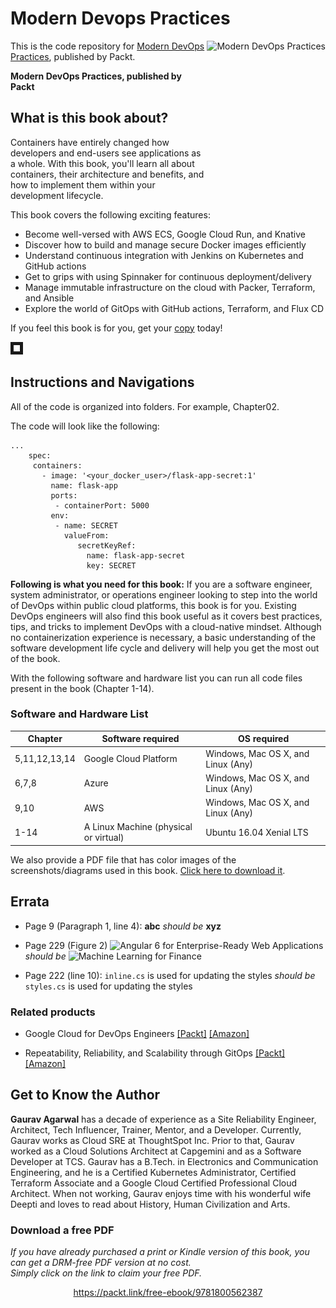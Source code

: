 # Modern Devops Practices 
<a href="https://www.packtpub.com/in/cloud-networking/modern-devops-tips-tricks-and-techniques?utm_source=github&utm_medium=repository&utm_campaign=9781800562387"><img src="https://static.packt-cdn.com/products/9781800562387/cover/smaller" alt="Modern DevOps Practices" height="256px" align="right"></a>

This is the code repository for [Modern DevOps Practices](https://www.packtpub.com/in/cloud-networking/modern-devops-tips-tricks-and-techniques?utm_source=github&utm_medium=repository&utm_campaign=9781800562387), published by Packt.

**Modern DevOps Practices, published by Packt**

## What is this book about?
Containers have entirely changed how developers and end-users see applications as a whole. With this book, you'll learn all about containers, their architecture and benefits, and how to implement them within your development lifecycle. 

This book covers the following exciting features:
* Become well-versed with AWS ECS, Google Cloud Run, and Knative
* Discover how to build and manage secure Docker images efficiently
* Understand continuous integration with Jenkins on Kubernetes and GitHub actions
* Get to grips with using Spinnaker for continuous deployment/delivery
* Manage immutable infrastructure on the cloud with Packer, Terraform, and Ansible
* Explore the world of GitOps with GitHub actions, Terraform, and Flux CD

If you feel this book is for you, get your [copy](https://www.amazon.com/dp/1800562381) today!

<a href="https://www.packtpub.com/?utm_source=github&utm_medium=banner&utm_campaign=GitHubBanner"><img src="https://raw.githubusercontent.com/PacktPublishing/GitHub/master/GitHub.png" 
alt="https://www.packtpub.com/" border="5" /></a>

## Instructions and Navigations
All of the code is organized into folders. For example, Chapter02.

The code will look like the following:
```
...
    spec:
     containers:
       - image: '<your_docker_user>/flask-app-secret:1'
         name: flask-app
         ports:
          - containerPort: 5000
         env:
          - name: SECRET
            valueFrom:
               secretKeyRef:
                 name: flask-app-secret
                 key: SECRET
```

**Following is what you need for this book:**
If you are a software engineer, system administrator, or operations engineer looking to step into the world of DevOps within public cloud platforms, this book is for you. Existing DevOps engineers will also find this book useful as it covers best practices, tips, and tricks to implement DevOps with a cloud-native mindset. Although no containerization experience is necessary, a basic understanding of the software development life cycle and delivery will help you get the most out of the book.

With the following software and hardware list you can run all code files present in the book (Chapter 1-14).
### Software and Hardware List
| Chapter | Software required | OS required |
| -------- | ------------------------------------ | ----------------------------------- |
| 5,11,12,13,14 | Google Cloud Platform | Windows, Mac OS X, and Linux (Any) |
| 6,7,8 | Azure | Windows, Mac OS X, and Linux (Any) |
| 9,10 | AWS | Windows, Mac OS X, and Linux (Any) |
| 1-14 | A Linux Machine (physical or virtual) | Ubuntu 16.04 Xenial LTS |

We also provide a PDF file that has color images of the screenshots/diagrams used in this book. [Click here to download it](http://www.packtpub.com/sites/default/files/downloads/9781800562387_ColorImages.pdf).

## Errata
* Page 9 (Paragraph 1, line 4): **abc** _should be_ **xyz** 

* Page 229 (Figure 2) <img src="https://content.packt.com/B05684/cover_image_small.jpg" alt="Angular 6 for Enterprise-Ready Web Applications" itemprop="url"> _should be_ <img src="https://content.packt.com/B10354/cover_image_small.png" alt="Machine Learning for Finance" itemprop="url">

* Page 222 (line 10): `inline.cs` is used for updating the styles _should be_ `styles.cs` is used for updating the styles



### Related products
* Google Cloud for DevOps Engineers [[Packt]](https://www.packtpub.com/product/google-cloud-for-devops-engineers/9781839218019?utm_source=github&utm_medium=repository&utm_campaign=9781839218019) [[Amazon]](https://www.amazon.com/dp/1839218010)

* Repeatability, Reliability, and Scalability through GitOps [[Packt]](https://www.packtpub.com/product/repeatability-reliability-and-scalability-through-gitops/9781801077798?utm_source=github&utm_medium=repository&utm_campaign=9781801077798) [[Amazon]](https://www.amazon.com/dp/1801077797)

## Get to Know the Author
**Gaurav Agarwal**
has a decade of experience as a Site Reliability Engineer, Architect, Tech Influencer, Trainer, Mentor, and a Developer. Currently, Gaurav works as Cloud SRE at ThoughtSpot Inc. Prior to that, Gaurav worked as a Cloud Solutions Architect at Capgemini and as a Software Developer at TCS. Gaurav has a B.Tech. in Electronics and Communication Engineering, and he is a Certified Kubernetes Administrator, Certified Terraform Associate and a Google Cloud Certified Professional Cloud Architect. When not working, Gaurav enjoys time with his wonderful wife Deepti and loves to read about History, Human Civilization and Arts.
### Download a free PDF

 <i>If you have already purchased a print or Kindle version of this book, you can get a DRM-free PDF version at no cost.<br>Simply click on the link to claim your free PDF.</i>
<p align="center"> <a href="https://packt.link/ZAEaq">https://packt.link/free-ebook/9781800562387 </a> </p>
